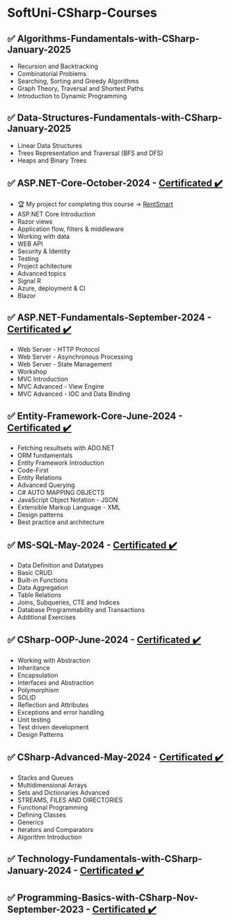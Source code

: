 # SoftUni-CSharp-Courses
## ✅ Algorithms-Fundamentals-with-CSharp-January-2025 
- Recursion and Backtracking 
- Combinatorial Problems 
- Searching, Sorting and Greedy Algorithms 
- Graph Theory, Traversal and Shortest Paths
- Introduction to Dynamic Programming 

## ✅ Data-Structures-Fundamentals-with-CSharp-January-2025
- Linear Data Structures 
- Trees Representation and Traversal (BFS and DFS) 
- Heaps and Binary Trees 

## ✅ ASP.NET-Core-October-2024 - [Certificated ✔️](https://softuni.bg/certificates/details/234431/8c9bdccc)
- 🏆 My project for completing this course -> [RentSmart](https://github.com/irrenaivanova/RentSmart)
- ASP.NET Core Introduction
- Razor views
- Application flow, filters & middleware
- Working with data
- WEB API
- Security & Identity
- Testing
- Project achitecture
- Advanced topics
- Signal R
- Azure, deployment & CI
- Blazor

## ✅ ASP.NET-Fundamentals-September-2024 - [Certificated ✔️](https://softuni.bg/certificates/details/228284/4f143014)
- Web Server - HTTP Protocol
- Web Server - Asynchronous Processing
- Web Server - State Management
- Workshop
- MVC Introduction
- MVC Advanced - View Engine
- MVC Advanced - IOC and Data Binding

## ✅ Entity-Framework-Core-June-2024 - [Certificated ✔️](https://softuni.bg/certificates/details/221017/462261b1)
- Fetching resultsets with ADO.NET
- ORM fundamentals
- Entity Framework Introduction
- Code-First
- Entity Relations
- Advanced Querying
- C# AUTO MAPPING OBJECTS
- JavaScript Object Notation - JSON
- Extensible Markup Language - XML
- Design patterns
- Best practice and architecture

## ✅ MS-SQL-May-2024 - [Certificated ✔️](https://softuni.bg/certificates/details/216609/4dde8c4f)
- Data Definition and Datatypes
- Basic CRUD
- Built-in Functions
- Data Aggregation
- Table Relations
- Joins, Subqueries, CTE and Indices
- Database Programmability and Transactions
- Additional Exercises

## ✅ CSharp-OOP-June-2024 - [Certificated ✔️](https://softuni.bg/certificates/details/223514/73551530)
- Working with Abstraction 
- Inheritance
- Encapsulation 
- Interfaces and Abstraction
- Polymorphism
- SOLID
- Reflection and Attributes
- Exceptions and error handling
- Unit testing
- Test driven development
- Design Patterns

## ✅ CSharp-Advanced-May-2024 - [Certificated ✔️](https://softuni.bg/certificates/details/217410/4fef9660)
- Stacks and Queues
- Multidimensional Arrays
- Sets and Dictionaries Advanced
- STREAMS, FILES AND DIRECTORIES
- Functional Programming
- Defining Classes
- Generics
- Iterators and Comparators
- Algorithm Introduction

## ✅ Technology-Fundamentals-with-CSharp-January-2024 - [Certificated ✔️](https://softuni.bg/certificates/details/209002/5a3389ea)

## ✅ Programming-Basics-with-CSharp-Nov-September-2023 - [Certificated ✔️](https://softuni.bg/certificates/details/187290/49f8b286)
